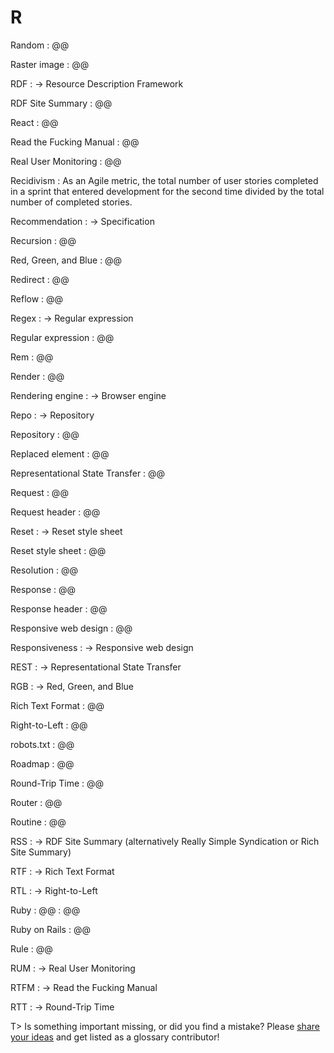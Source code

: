# R

Random
: @@

Raster image
: @@

RDF
: → Resource Description Framework

RDF Site Summary
: @@

React
: @@

Read the Fucking Manual
: @@

Real User Monitoring
: @@

Recidivism
: As an Agile metric, the total number of user stories completed in a sprint that entered development for the second time divided by the total number of completed stories.

Recommendation
: → Specification

Recursion
: @@

Red, Green, and Blue
: @@

Redirect
: @@

Reflow
: @@

Regex
: → Regular expression

Regular expression
: @@

Rem
: @@

Render
: @@

Rendering engine
: → Browser engine

Repo
: → Repository

Repository
: @@

Replaced element
: @@

Representational State Transfer
: @@

Request
: @@

Request header
: @@

Reset
: → Reset style sheet

Reset style sheet
: @@

Resolution
: @@

Response
: @@

Response header
: @@

Responsive web design
: @@

Responsiveness
: → Responsive web design

REST
: → Representational State Transfer

RGB
: → Red, Green, and Blue

Rich Text Format
: @@

Right-to-Left
: @@

robots.txt
: @@

Roadmap
: @@

Round-Trip Time
: @@

Router
: @@

Routine
: @@

RSS
: → RDF Site Summary (alternatively Really Simple Syndication or Rich Site Summary)

RTF
: → Rich Text Format

RTL
: → Right-to-Left

Ruby
: @@
: @@

Ruby on Rails
: @@

Rule
: @@

RUM
: → Real User Monitoring

RTFM
: → Read the Fucking Manual

RTT
: → Round-Trip Time

T> Is something important missing, or did you find a mistake? Please [share your ideas](https://github.com/j9t/web-development-glossary/blob/master/manuscript/r.md) and get listed as a glossary contributor!